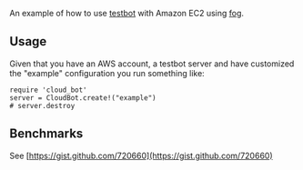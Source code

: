 An example of how to use [testbot](http://github.com/joakimk/testbot) with Amazon EC2 using [fog](https://github.com/geemus/fog).

Usage
----

Given that you have an AWS account, a testbot server and have customized the "example" configuration you run something like:

    require 'cloud_bot'
    server = CloudBot.create!("example")
    # server.destroy

Benchmarks
----

See [https://gist.github.com/720660](https://gist.github.com/720660)

